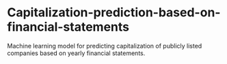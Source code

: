 # Capitalization-prediction-based-on-financial-statements
Machine learning model for predicting capitalization of publicly listed companies based on yearly financial statements.
